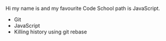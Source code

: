 Hi my name is and my favourite Code School path is JavaScript. 
* Git
* JavaScript
* Killing history using git rebase
